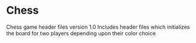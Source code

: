 # Chess
Chess game header files version 1.0
Includes header files which initializes the board for two players depending upon their color choice

